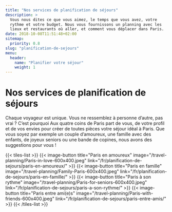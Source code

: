 ```yaml
---
title: "Nos services de planification de séjours"
description: >
  Vous nous dites ce que vous aimez, le temps que vous avez, votre
  rythme et votre budget. Nous vous fournissons un planning avec les
  lieux et restaurants où aller, et comment vous déplacer dans Paris.
date: 2018-10-08T11:51:48+02:00
sitemap:
  priority: 0.8
slug: "planification-de-sejours"
menu:
  header:
    name: "Planifier votre séjour"
    weight: 1
---
```


# Nos services de planification de séjours
Chaque voyageur est unique. Vous ne ressemblez à personne d’autre, pas vrai ? C’est pourquoi Aux quatre coins de Paris part de vous, de votre profil et de vos envies pour créer de toutes pièces votre séjour idéal à Paris. Que vous soyez par exemple un couple d’amoureux, une famille avec des enfants, de joyeux seniors ou une bande de copines, nous avons des suggestions pour vous !

{{< tiles-list >}}
  {{< image-button title="Paris en amoureux"
      image="/travel-planning/Paris-in-love-600x400.jpeg"
      link="/fr/planification-de-sejours/paris-en-amoureux/" >}}
  {{< image-button title="Paris en famille"
      image="/travel-planning/Family-Paris-600x400.jpeg"
      link="/fr/planification-de-sejours/paris-en-famille/" >}}
  {{< image-button title="Paris à son rythme"
      image="/travel-planning/Paris-for-seniors-600x400.jpeg"
      link="/fr/planification-de-sejours/paris-a-son-rythme/" >}}
  {{< image-button title="Paris entre ami(e)s"
      image="/travel-planning/Paris-with-friends-600x400.jpeg"
      link="/fr/planification-de-sejours/paris-entre-amis/" >}}
{{< /tiles-list >}}
